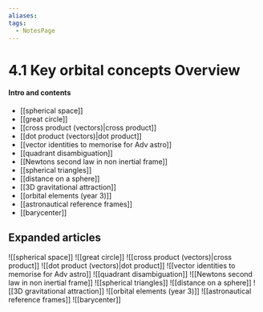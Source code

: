 ```yaml
---
aliases: 
tags:
  - NotesPage
---
```


# 4.1 Key orbital concepts Overview

#### Intro and contents

- [[spherical space]]
- [[great circle]]
- [[cross product (vectors)|cross product]]
- [[dot product (vectors)|dot product]]
- [[vector identities to memorise for Adv astro]]
- [[quadrant disambiguation]]
- [[Newtons second law in non inertial frame]]
- [[spherical triangles]]
- [[distance on a sphere]]
- [[3D gravitational attraction]]
- [[orbital elements (year 3)]]
- [[astronautical reference frames]]
- [[barycenter]]

## Expanded articles
![[spherical space]]
![[great circle]]
![[cross product (vectors)|cross product]]
![[dot product (vectors)|dot product]]
![[vector identities to memorise for Adv astro]]
![[quadrant disambiguation]]
![[Newtons second law in non inertial frame]]
![[spherical triangles]]
![[distance on a sphere]]
![[3D gravitational attraction]]
![[orbital elements (year 3)]]
![[astronautical reference frames]]
![[barycenter]]
